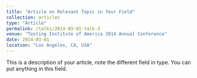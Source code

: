 ```yaml
---
title: "Article on Relevant Topic in Your Field"
collection: articles
type: "Article"
permalink: /talks/2014-03-01-talk-3
venue: "Testing Institute of America 2014 Annual Conference"
date: 2014-03-01
location: "Los Angeles, CA, USA"
---
```


This is a description of your article, note the different field in type. You can put anything in this field.
